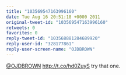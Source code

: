 ```yaml
---
title: "103569547163996160"
date: Tue Aug 16 20:51:18 +0000 2011
original-tweet-id: "103569547163996160"
retweets: 0
favorites: 0
reply-tweet-id: "103568881284689920"
reply-user-id: "328177861"
reply-user-screen-name: "OJDBROWN"
---
```

<a href="https://twitter.com/OJDBROWN">@OJDBROWN</a> http://t.co/hd0ZuyS try that one.
